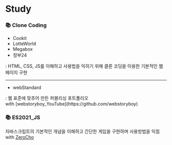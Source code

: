 # Study

### 📚 Clone Coding
<ul>
  <li>Cookit</li>
  <li>LotteWorld</li>
  <li>Megabox</li>
  <li>정부24</li>
</ul>
: HTML, CSS, JS를 이해하고 사용법을 익히기 위해 클론 코딩을 이용한 기본적인 웹페이지 구현

---

<ul>
  <li>webStandard</li>
</ul>
: 웹 표준에 맞추어 만든 퍼블리싱 포트폴리오
<br/>
with [webstoryboy_YouTube](https://github.com/webstoryboy)

### 📚 ES2021_JS

자바스크립트의 기본적인 개념을 이해하고 간단한 게임을 구현하며 사용방법을 익힘
<br/>
with [ZeroCho](https://www.youtube.com/watch?v=2yGhb-z8VTQ&list=PLcqDmjxt30RvEEN6eUCcSrrH-hKjCT4wt)
